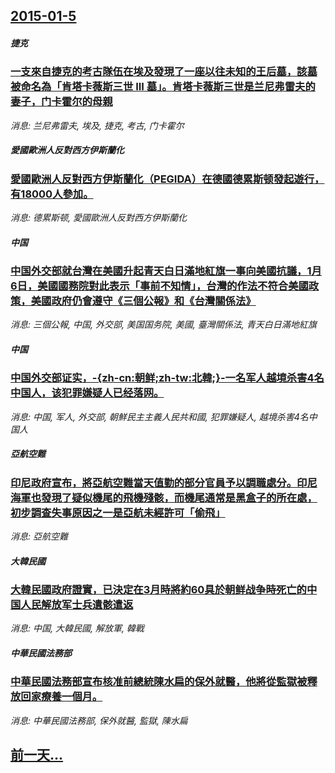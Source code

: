 ## [2015-01-5](/news/2015/01/5/index.md)

##### 捷克
### [ 一支來自捷克的考古隊伍在埃及發現了一座以往未知的王后墓，該墓被命名為「肯塔卡薇斯三世 III 墓」。肯塔卡薇斯三世是兰尼弗雷夫的妻子，门卡霍尔的母親](/news/2015/01/5/一支來自捷克的考古隊伍在埃及發現了一座以往未知的王后墓-該墓被命名為-肯塔卡薇斯三世-III-墓-肯塔卡薇斯三世是兰.md)
_消息: 兰尼弗雷夫, 埃及, 捷克, 考古, 门卡霍尔_

##### 愛國歐洲人反對西方伊斯蘭化
### [ 愛國歐洲人反對西方伊斯蘭化（PEGIDA）在德國德累斯顿發起遊行，有18000人參加。 ](/news/2015/01/5/愛國歐洲人反對西方伊斯蘭化-PEGIDA-在德國德累斯顿發起遊行-有18000人參加.md)
_消息: 德累斯顿, 愛國歐洲人反對西方伊斯蘭化_

##### 中国
### [ 中国外交部就台灣在美國升起青天白日滿地紅旗一事向美國抗議，1月6日，美國國務院對此表示「事前不知情」，台灣的作法不符合美國政策，美國政府仍會遵守《三個公報》和《台灣關係法》 ](/news/2015/01/5/中国外交部就台灣在美國升起青天白日滿地紅旗一事向美國抗議-1月6日-美國國務院對此表示-事前不知情-台灣的作法不符合.md)
_消息: 三個公報, 中国, 外交部, 美国国务院, 美國, 臺灣關係法, 青天白日滿地紅旗_

##### 中国
### [ 中国外交部证实，-{zh-cn:朝鲜;zh-tw:北韓;}-一名军人越境杀害4名中国人，该犯罪嫌疑人已经落网。](/news/2015/01/5/中国外交部证实-zh-cn-朝鲜-zh-tw-北韓-一名军人越境杀害4名中国人-该犯罪嫌疑人已经落网.md)
_消息: 中国, 军人, 外交部, 朝鮮民主主義人民共和國, 犯罪嫌疑人, 越境杀害4名中国人_

##### 亞航空難
### [ 印尼政府宣布，將亞航空難當天值勤的部分官員予以調職處分。印尼海軍也發現了疑似機尾的飛機殘骸，而機尾通常是黑盒子的所在處，初步調查失事原因之一是亞航未經許可「偷飛」](/news/2015/01/5/印尼政府宣布-將亞航空難當天值勤的部分官員予以調職處分-印尼海軍也發現了疑似機尾的飛機殘骸-而機尾通常是黑盒子的所在處.md)
_消息: 亞航空難_

##### 大韓民國
### [ 大韓民國政府證實，已決定在3月時將約60具於朝鲜战争時死亡的中国人民解放军士兵遺骸遣返](/news/2015/01/5/大韓民國政府證實-已決定在3月時將約60具於朝鲜战争時死亡的中国人民解放军士兵遺骸遣返.md)
_消息: 中国, 大韓民國, 解放軍, 韓戰_

##### 中華民國法務部
### [ 中華民國法務部宣布核准前總統陳水扁的保外就醫，他將從監獄被釋放回家療養一個月。](/news/2015/01/5/中華民國法務部宣布核准前總統陳水扁的保外就醫-他將從監獄被釋放回家療養一個月.md)
_消息: 中華民國法務部, 保外就醫, 監獄, 陳水扁_

## [前一天...](/news/2015/01/3/index.md)

